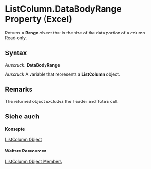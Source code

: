 
# ListColumn.DataBodyRange Property (Excel)

Returns a  **Range** object that is the size of the data portion of a column. Read-only.


## Syntax

 _Ausdruck_. **DataBodyRange**

 _Ausdruck_ A variable that represents a **ListColumn** object.


## Remarks

The returned object excludes the Header and Totals cell.


## Siehe auch


#### Konzepte


[ListColumn Object](c2060e4a-2340-c606-f272-1e4dad6964d0.md)
#### Weitere Ressourcen


[ListColumn Object Members](http://msdn.microsoft.com/library/fc0854b0-0c1b-639c-f060-c6cd68279496%28Office.15%29.aspx)
